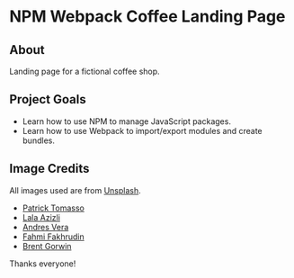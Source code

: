 # NPM Webpack Coffee Landing Page

## About
Landing page for a fictional coffee shop.

## Project Goals
* Learn how to use NPM to manage JavaScript packages.
* Learn how to use Webpack to import/export modules and create bundles.

## Image Credits
All images used are from [Unsplash](https://unsplash.com/).

* [Patrick Tomasso](https://unsplash.com/@impatrickt)
* [Lala Azizli](https://unsplash.com/@lazizli)
* [Andres Vera](https://unsplash.com/@canonvera)
* [Fahmi Fakhrudin](https://unsplash.com/@fahmipaping)
* [Brent Gorwin](https://unsplash.com/@brentg)

Thanks everyone!